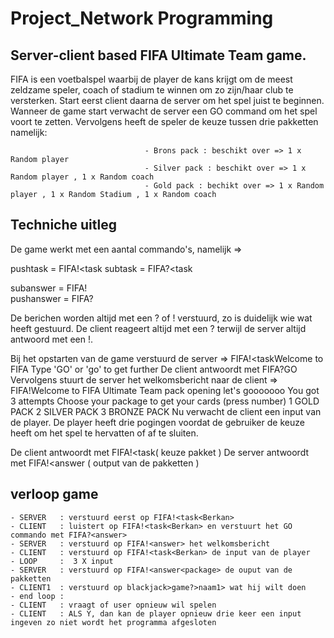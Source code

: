 # Project_Network Programming


## Server-client based FIFA Ultimate Team game.

FIFA is een voetbalspel waarbij de player de kans krijgt om de meest zeldzame speler, coach of stadium te winnen om zo zijn/haar club te versterken.
Start eerst client daarna de server om het spel juist te beginnen. Wanneer de game start verwacht de server een GO command om het spel voort te zetten. Vervolgens heeft de speler de keuze tussen drie pakketten namelijk: 


                                  - Brons pack : beschikt over => 1 x Random player 
                                  - Silver pack : beschikt over => 1 x Random player , 1 x Random coach
                                  - Gold pack : bechikt over => 1 x Random player , 1 x Random Stadium , 1 x Random coach
                                  
                                  
## Techniche uitleg

De game werkt met een aantal commando's, namelijk =>

pushtask     = FIFA!<task<Berkan> 
subtask      = FIFA?<task<Berkan>

subanswer    = FIFA!<answer>   
pushanswer   = FIFA?<answer>    
  
De berichen worden altijd met een ? of ! verstuurd, zo is duidelijk wie wat heeft gestuurd. De client reageert altijd met een ? terwijl de server altijd antwoord met een !. 

Bij het opstarten van de game verstuurd de server => FIFA!<task<Berkan>Welcome to FIFA
                                                      Type 'GO' or 'go' to get further
De client antwoordt met FIFA?<answer>GO
Vervolgens stuurt de server het welkomsbericht naar de client => FIFA!<answer>Welcome to FIFA Ultimate Team pack opening let's gooooooo
                                                                  You got 3 attempts
                                                                  Choose your package to get your cards (press number)
                                                                  1 GOLD PACK
                                                                  2 SILVER PACK
                                                                  3 BRONZE PACK
  Nu verwacht de client een input van de player. De player heeft drie pogingen voordat de gebruiker de keuze heeft om het spel te hervatten of af te sluiten. 
  
  De client antwoordt met FIFA!<task<Berkan>( keuze pakket )
  De server antwoordt met FIFA!<answer<package> ( output van de pakketten )
  
  ## verloop game
```
- SERVER   : verstuurd eerst op FIFA!<task<Berkan>   
- CLIENT   : luistert op FIFA!<task<Berkan> en verstuurt het GO commando met FIFA?<answer>
- SERVER   : verstuurd op FIFA!<answer> het welkomsbericht
- CLIENT   : verstuurd op FIFA!<task<Berkan> de input van de player 
- LOOP     :  3 X input
- SERVER   : verstuurd op FIFA!<answer<package> de ouput van de pakketten
- CLIENT1  : verstuurd op blackjack>game?>naam1> wat hij wilt doen
- end loop :
- CLIENT   : vraagt of user opnieuw wil spelen
- CLIENT   : ALS Y, dan kan de player opnieuw drie keer een input ingeven zo niet wordt het programma afgesloten
```
  
  
  

